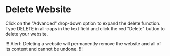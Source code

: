 # Delete Website

Click on the "Advanced" drop-down option to expand the delete function. Type DELETE in all-caps in the text field and click the red "Delete" button to delete your website.

!!! Alert:
Deleting a website will permanently remove the website and all of its content and cannot be undone.
!!!